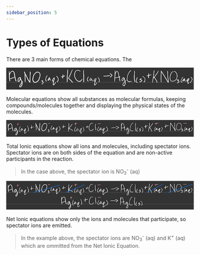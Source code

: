 ```yaml
---
sidebar_position: 5
---
```


# Types of Equations

There are 3 main forms of chemical equations. The 

![Molecular Equation](/static/img/molecular-equation.jpg)

Molecular equations show all substances as molecular formulas, keeping compounds/molecules together and displaying the physical states of the molecules.

![Total Ionic Equation](/static/img/total-ionic-equation.jpg)

Total Ionic equations show all ions and molecules, including spectator ions. Spectator ions are on both sides of the equation and are non-active participants in the reaction.

> In the case above, the spectator ion is NO<sub>3</sub><sup>-</sup> (aq)

![Net Ionic Equation](/static/img/net-ionic-equation.jpg)

Net Ionic equations show only the ions and molecules that participate, so spectator ions are emitted.

> In the example above, the spectator ions are NO<sub>3</sub><sup>-</sup> (aq) and K<sup>+</sup> (aq) which are ommitted from the Net Ionic Equation.